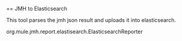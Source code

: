 == JMH to Elasticsearch

This tool parses the jmh json result and uploads it into elasticsearch.

org.mule.jmh.report.elastisearch.ElasticsearchReporter <reportPath> <index> <host> <port> <userName> <userPassword>
